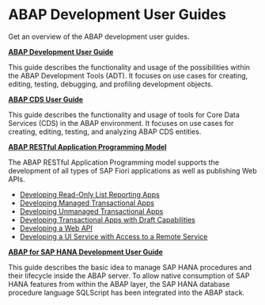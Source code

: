 <!-- loio40bae48ec22f43489dc0573901a32887 -->

# ABAP Development User Guides

Get an overview of the ABAP development user guides.

**[ABAP Development User Guide](https://help.sap.com/viewer/5371047f1273405bb46725a417f95433/Cloud/en-US/4b190c90ceba4d02a99e0a2286b89358.html)**

This guide describes the functionality and usage of the possibilities within the ABAP Development Tools \(ADT\). It focuses on use cases for creating, editing, testing, debugging, and profiling development objects.

**[ABAP CDS User Guide](https://help.sap.com/viewer/f859579898c7494dbe2449bb7f278dcc/Cloud/en-US/4ed1f2e06e391014adc9fffe4e204223.html)**

This guide describes the functionality and usage of tools for Core Data Services \(CDS\) in the ABAP environment. It focuses on use cases for creating, editing, testing, and analyzing ABAP CDS entities.

**[ABAP RESTful Application Programming Model](https://help.sap.com/viewer/923180ddb98240829d935862025004d6/Cloud/en-US/289477a81eec4d4e84c0302fb6835035.html)**

The ABAP RESTful Application Programming model supports the development of all types of SAP Fiori applications as well as publishing Web APIs.

-   [Developing Read-Only List Reporting Apps](https://help.sap.com/viewer/923180ddb98240829d935862025004d6/Cloud/en-US/504035c0850f44f787f5b81e35791d10.html)
-   [Developing Managed Transactional Apps](https://help.sap.com/viewer/923180ddb98240829d935862025004d6/Cloud/en-US/b5bba99612cf4637a8b72a3fc82c22d9.html)
-   [Developing Unmanaged Transactional Apps](https://help.sap.com/viewer/923180ddb98240829d935862025004d6/Cloud/en-US/f6cb3e3402694f5585068e5e5161a7c1.html)
-   [Developing Transactional Apps with Draft Capabilities](https://help.sap.com/viewer/923180ddb98240829d935862025004d6/Cloud/en-US/71ba2bec1d0d4f22bc344bba6b569f2e.html)
-   [Developing a Web API](https://help.sap.com/viewer/923180ddb98240829d935862025004d6/Cloud/en-US/03990d4349794c47bc5f7e4fba701241.html)
-   [Developing a UI Service with Access to a Remote Service](https://help.sap.com/viewer/923180ddb98240829d935862025004d6/Cloud/en-US/f4969e551d3049c59715210cbeb4ef56.html)

**[ABAP for SAP HANA Development User Guide](https://help.sap.com/viewer/090a7cb96c1f45428741601c5c520be8/Cloud/en-US/34dfb3083df34453beb5eb8ade7bd4ed.html)**

This guide describes the basic idea to manage SAP HANA procedures and their lifecycle inside the ABAP server. To allow native consumption of SAP HANA features from within the ABAP layer, the SAP HANA database procedure language SQLScript has been integrated into the ABAP stack.

